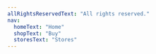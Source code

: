 ```yaml
---
allRightsReservedText: "All rights reserved."
nav:
  homeText: "Home"
  shopText: "Buy"
  storesText: "Stores"
---
```


